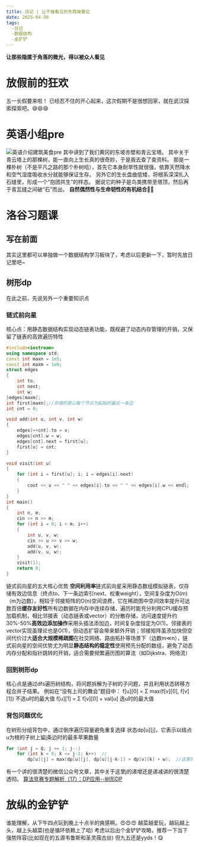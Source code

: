 ```yaml
---
title: 日记 | 让不被看见的东西被看见
date: 2025-04-30
tags:
  -日记
  -数据结构
  -金铲铲
---
```

**让那些隐匿于角落的微光，得以被众人看见**
<!-- more -->  
# 放假前的狂欢 
五一长假要来啦！
已经忍不住的开心起来，这次假期不是很想回家，就在武汉探索探索吧。😄😄😄
# 英语小组pre
![英语介绍建筑美食pre](/img/英语pre.jpg "xhy")
其中讲到了我们黄冈的东坡赤壁和青云宝塔。
其中关于青云塔上的那棵树，能一直向上生长真的很奇妙，于是我去查了查资料。
那是一棵朴树（不是平凡之路的那个朴树哈），首先它本身耐旱性就很强，依靠天然降水和空气湿度吸收水分就能够保证生存。
另外它的生长盘曲低矮，将根系深深扎入石缝里，形成一个“抱团共生”的样态。
据说它的种子是鸟类携带至塔顶，然后再于青瓦缝之间破“石”而出。
**自然偶然性与生命韧性的有机结合**🌱🌳
# 洛谷习题课
## 写在前面
其实这里都可以单独做一个数据结构学习板块了，考虑以后更新一下，暂时先放日记里吧~ 
## 树形dp
在此之前，先说另外一个重要知识点
### 链式前向星
核心点：用静态数据结构实现动态链表功能，既规避了动态内存管理的开销，又保留了链表的高效遍历特性
```cpp
#include<iostream>
using namespace std;
const int maxn = 1e5;
const int maxm = 1e6;
struct edges
{
	int to;
	int next;
	int w;
}edges[maxm];
int first[maxn];//存储的是以每个节点为起始的最后一条边
int cnt = 0;

void add(int u, int v, int w)
{
	edges[++cnt].to = v;
	edges[cnt].w = w;
	edges[cnt].next = first[u];
	first[u] = cnt;
}

void visit(int u)
{
	for (int i = first[u]; i; i = edges[i].next)
	{
		cout << u << " " << edges[i].to << " " << edges[i].w << endl;
	}
}
int main()
{
	int n, m;
	cin >> n >> m;
	for (int i = 0; i < m; i++)
	{
		int u, v, w;
		cin >> u >> v >> w;
		add(u, v, w);
		add(v, u, w);
	}
	visit(1);
	return 0;
}
```
链式前向星的五大核心优势​
**​空间利用率​**
链式前向星采用静态数组模拟链表，仅存储有效边信息（终点to、下一条边索引next、权重weight），空间复杂度为O(m)（m为边数）。相较于邻接矩阵的O(n)空间浪费，它在稀疏图中空间效率提升可达数百倍
**​缓存友好性​**
所有边数据在内存中连续存储，遍历时能充分利用CPU缓存预加载机制，相比邻接表（动态链表或vector）的分散存储，访问速度提升约30%-50%
**​高效边添加操作​**
采用头插法添加边，时间复杂度恒定为O(1)。邻接表的vector实现虽理论也是O(1)，但动态扩容会带来额外开销；邻接矩阵虽添加快但空间代价过大
**​适合大规模稀疏图​**
在社交网络、路由拓扑等场景下（边数m≪n），链式前向星的空间优势尤为明显
**​静态结构的稳定性​**
使用预先分配的数组，避免了动态内存分配和指针跳转的开销，适合需要频繁遍历图的算法（如Dijkstra、网络流）
### 回到树形dp
核心点是通过dfs遍历树结构，将问题拆解为子树的子问题，并且利用状态转移方程合并子结果。
例如在“没有上司的舞会”题目中：
f[u][0] = Σ max(f[v][0], f[v][1])  不选u时的最大值
f[u][1] = Σ f[v][0] + val[u]  选u时的最大值
### 背包问题优化
在树形分组背包中，通过倒序遍历容量避免重复选择
状态dp[u][j]，它表示以结点u为根的子树上留j条边时的最多苹果数量
```cpp
for (int j = Q; j >= 1; j--)  
    for (int k = 0; k <= j-1; k++)  //
        dp[u][j] = max(dp[u][j], dp[u][j-k-1] + dp[v][k] + w);  //这里的u是父节点，v是子节点，w是v节点对应的权重
```
有一个讲的很清楚的微信公众号文章，其中关于这里j的递增还是递减讲的很清楚透彻。
[算法竞赛专题解析（17）：DP应用--树形DP](https://mp.weixin.qq.com/s?__biz=MzIzNzAzNDMzMg==&mid=2456509858&idx=1&sn=3bc23f74483b4cf3f3aa3a8836064390&chksm=fed6dcf65b7e6697e6dfe69528b66777b519837512b874261f5bb156120599cead2ef6e377d6#rd)
# 放纵的金铲铲
谁能理解，从下午四点玩到晚上十点半的爽感啊。😍😍😍
越菜越爱玩，越玩越上头，越上头越菜(也是循环依赖上了哈)
考虑以后出个金铲铲攻略，推荐一下当下强势阵容(比如现在的五源韦鲁斯和圣灵薇古丝)
但九五还是yyds！😋

